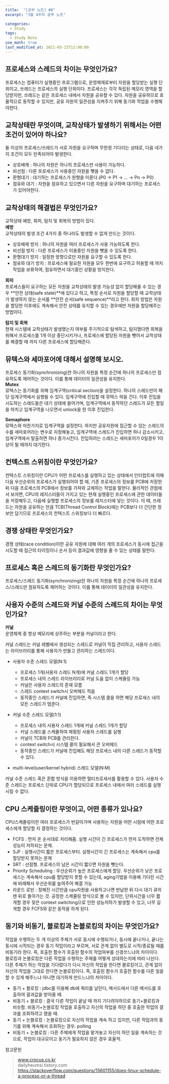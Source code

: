 ```yaml
---
title:  "[공부 노트] #8"
excerpt: "3월 4주차 공부 노트"

categories:
  - Study
tags:
  - Study Note
use_math: true
last_modified_at: 2021-03-23T12:00:00
---
```


## 프로세스와 스레드의 차이는 무엇인가요?
프로세스는 컴퓨터가 실행중인 프로그램으로, 운영체제로부터 자원을 할당받는 실행 단위이고, 쓰레드는 프로세스의 실행 단위이다. 프로세스는 각각 독립된 메모리 영역을 할당받지만, 쓰레드는 같은 프로세스 내에서 자원을 공유할 수 있다. 자원을 공유하므로 효율적으로 동작할 수 있지만, 공유 자원의 일관성을 지켜주기 위해 동기화 작업을 수행해야한다.  
  
## 교착상태란 무엇이며, 교착상태가 발생하기 위해서는 어떤 조건이 있어야 하나요?
둘 이상의 프로세스/쓰레드가 서로 자원을 요구하며 무한정 기다리는 상태로, 다음 네가지 조건이 모두 만족되어야 발생한다.

- 상호배제 : 하나의 자원은 하나의 프로세스만 사용이 가능하다.
- 비선점 : 다른 프로세스가 사용중인 자원을 뺏을 수 없다.
- 환형대기 : 대기하는 프로세스가 원형을 이룬다.(P0 -> P1 -> ... -> Pn -> P0)
- 점유와 대기 : 자원을 점유하고 있으면서 다른 자원을 요구하며 대기하는 프로세스가 있어야한다.
  
  
## 교착상태의 해결법은 무엇인가요?
교착상태 예방, 회피, 탐지 및 회복의 방법이 있다.  
**예방**  
교착상태의 발생 조건 4가지 중 하나라도 발생할 수 없게 만드는 것이다.

- 상호배제 방지 : 하나의 자원을 여러 프로세스가 사용 가능하도록 한다.
- 비선점 방지 : 다른 프로세스가 이용중인 자원을 뺏을 수 있도록 한다.
- 환형대기 방지 : 일정한 방향으로만 자원을 요구할 수 있도록 한다.
- 점유와 대기 방지 : 프로세스에 필요한 자원을 모두 한번에 요구하고 허용할 때 까지 작업을 보류하여, 점유하면서 대기중인 상황을 방지한다.

**회피**  
프로세스들이 요구하는 모든 자원을 교착상태의 발생 가능성 없이 할당해줄 수 있는 경우 **안전 상태(safe state)**에 있다고 하고, 특정 순서로 자원을 할당할 때 교착상태가 발생하지 않는 순서를 **안전 순서(safe sequence)**라고 한다. 회피 방법은 자원을 할당한 이후에도 계속해서 안전 상태를 유지할 수 있는 경우에만 자원을 할당해주는 방법이다.

**탐지 및 회복**  
현재 시스템에 교착상태가 발생했는지 여부를 주기적으로 탐색하고, 탐지했다면 회복을 위해서 프로세스를 1개 이상 중단시키거나, 프로세스에 할당된 자원을 뺏어서 교착상태를 해결할 때 까지 다른 프로세스에 할당해준다.
  
  
## 뮤텍스와 세마포어에 대해서 설명해 보시오.
프로세스 동기화(synchronizing)란 하나의 자원을 특정 순간에 하나의 프로세스만 점유하도록 제어하는 것이다. 이를 통해 데이터의 일관성을 유지한다.  
**Mutex**  
뮤텍스는 동기화를 위해 임계구역(critical section)을 설정한다. 하나의 스레드만이 해당 임계구역에서 실행될 수 있다. 임계구역에 진입할 때 뮤텍스 락을 건다. 이후 진입을 시도하는 스레드들은 대기 상태에 들어가며, 임계구역에서 동작하던 스레드가 모든 할일을 마치고 임계구역을 나오면서 unlock을 한 이후 진입한다.  
  
**Semaphore**  
뮤텍스와 마찬가지로 임계구역을 설정한다. 하지만 공유자원에 접근할 수 있는 스레드의 수를 세마포어라는 변수로 지정해놓고, 임계구역에 스레드가 진입하면 하나 감소시키고, 임계구역에서 탈출하면 하나 증가시킨다. 진입하려는 스레드는 세마포어가 0일경우 1이상이 될 때까지 대기한다.
  
  
## 컨텍스트 스위칭이란 무엇인가요?
컨텍스트 스위칭이란 CPU가 어떤 프로세스를 실행하고 있는 상태에서 인터럽트에 의해 다음 우선순위의 프로세스가 실행되어야 할 때, 기존 프로세스의 정보를 PCB에 저장한 뒤 다음 프로세스의 PCB에서 정보를 가져와 교체하는 작업을 말한다. 물리적인 관점에서 보자면, CPU의 레지스터들이 가지고 있는 현재 실행중인 프로세스에 관한 데이터들을 저장해두고, 다음에 실행할 프로세스의 정보를 레지스터에 넣는 것이다. 이 때, 쓰레드는 자원을 공유하는 만큼 TCB(Thread Control Block)에는 PCB보다 더 간단한 정보만 담기므로 프로세스의 컨텍스트 스위칭보다 더 빠르다.
  
  
## 경쟁 상태란 무엇인가요?
경쟁 상태(race condition)이란 공유 자원에 대해 여러 개의 프로세스가 동시에 접근을 시도할 때 접근의 타이밍이나 순서 등이 결과값에 영향을 줄 수 있는 상태를 말한다.
  
  
## 프로세스 혹은 스레드의 동기화란 무엇인가요?
프로세스/스레드 동기화(synchronizing)란 하나의 자원을 특정 순간에 하나의 프로세스/스레드만 점유하도록 제어하는 것이다. 이를 통해 데이터의 일관성을 유지한다.
  
  
## 사용자 수준의 스레드와 커널 수준의 스레드의 차이는 무엇인가요?
**커널**  
운영체제 중 항상 메모리에 상주하는 부분을 커널이라고 한다.  
  
커널 스레드는 커널 레벨에서 생성되는 스레드로 커널이 직접 관리하고, 사용자 스레드는 라이브러리를 통해 사용자가 만들고 관리하는 스레드이다.

- 사용자 수준 스레드 모델(N:1)
  - 프로세스 1개(사용자 스레드 N개)에 커널 스레드 1개가 할당
  - 프로세스 내의 스레드 라이브러리로 커널 도움 없이 스케쥴링 가능
  - 커널은 사용자 스레드의 존재 모름
  - 스레드 context switch시 오버헤드 적음
  - 동작중인 스레드가 커널에 진입하면, 즉 시스템 콜을 하면 해당 프로세스 내의 모든 스레드가 멈춘다.

- 커널 수준 스레드 모델(1:1)
  - 프로세스 내의 사용자 스레드 1개에 커널 스레드 1개가 할당
  - 커널 스레드를 스케쥴하여 매핑된 사용자 스레드를 실행
  - 커널이 TCB와 PCB를 관리한다.
  - context switch시 시스템 콜이 필요해서 큰 오버헤드
  - 동작중인 스레드가 커널에 진입해도 해당 프로세스 내의 다른 스레드가 동작할 수 있다.

- multi-level(user/kernel hybrid) 스레드 모델(N:M)

커널 수준 스레드 혹은 혼합 방식을 이용하면 멀티프로세서를 활용할 수 있다. 사용자 수준 스레드는 프로세스 단위로 CPU가 할당되므로 프로세스 내에서 여러 스레드를 실행시킬 수 없다.
  
  
## CPU 스케줄링이란 무엇이고, 어떤 종류가 있나요?
CPU스케쥴링이란 여러 프로세스가 번갈아가며 사용하는 자원을 어떤 시점에 어떤 프로세스에게 할당할 지 결정하는 것이다.

- FCFS : 먼저 온 순서대로 처리해줌. 실행 시간이 긴 프로세스가 먼저 도착하면 전체 성능이 저하되는 문제.
- SJF : 실행시간이 짧은 프로세스부터. 실행시간이 긴 프로세스는 계속해서 cpu를 할당받지 못하는 문제
- SRT : 선점형. 프로세스의 남은 시간이 짧으면 자원을 뺏는다.
- Priority Scheduling : 우선순위가 높은 프로세스에게 할당. 우선순위가 낮은 프로세스는 계속해서 cpu를 할당받지 못할 수 있는데, aging기법을 이용해 기다린 시간에 비례해서 우선순위를 높여주어 해결 가능
- 라운드 로빈 : 정해진 시간만큼 cpu자원을 사용하고나면 반납한 뒤 다시 대기 큐의 맨 뒤로 돌아가는 것. 공정한 스케쥴링 방식으로 볼 수 있지만, 단위시간을 너무 짧게할 경우 잦은 context switching으로 인한 성능저하가 발생할 수 있고, 너무 길게할 경우 FCFS와 같은 동작을 하게 된다.

## 동기와 비동기, 블로킹과 논블로킹의 차이는 무엇인가요?
작업을 수행하는 두 개 이상의 주체가 서로 동시에 수행되거나, 동시에 끝나거나, 끝나는 동시에 시작되는 경우 동기 작업이라고 부르며, 서로 관계 없이 별도로 시작/종료될 때를 비동기라 한다. 즉, 호출한 함수가 호출된 함수의 작업여부를 신경쓰느냐의 차이이다.  
블로킹과 논블로킹은 다른 작업을 수행하는 주체를 어떻게 상대하는지에 따라 나뉜다. 다른 주체가 하는 작업을 기다렸다가 다시 자신의 작업을 한다면 블로킹이고, 관계 없이 자신의 작업을 그대로 한다면 논블로킹이다. 즉, 호출된 함수가 호출한 함수를 다른 일을 할 수 있게 해주느냐 아니면 대기하게 만드느냐의 차이이다.  

- 동기 + 블로킹 : jdbc를 이용해 db에 쿼리를 날린다, 메서드에서 다른 메서드를 호출하여 결과값을 받아올 때.
- 비동기 + 블로킹 : 결국 다른 작업이 끝날 때 까지 기다려야하므로 동기+블로킹과 비슷함. 비동기+논블로킹 작업을 호출하고 자신의 작업을 하던 중 호출한 작업의 결과를 조회하려고 했을 때.
- 동기 + 논블로킹 : 논블로킹으로 자신의 작업을 계속 하고 있지만, 다른 작업과의 동기를 위해 계속해서 조회하는 경우. polling
- 비동기 + 논블로킹 : 다른 주체에게 작업을 맡겨놓고 자신이 하던 일을 계속하는 것으로, 작업이 대규모이고 동기가 필요하지 않은 경우 효율적.


참고문헌
> www.crocus.co.kr  
dailyheumsi.tistory.com  
https://stackoverflow.com/questions/15601155/does-linux-schedule-a-process-or-a-thread 